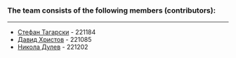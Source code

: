 <h3>The team consists of the following members (contributors):</h3>
<hr>
<ul>
  <li>
     <a href="https://www.linkedin.com/in/stefan-tagarski-942518265/">Стефан Тагарски</a> - 221184
  </li>
  <li>
    <a href="https://www.linkedin.com/in/david-hristov-0985a4176/">Давид Христов</a> - 221085
  </li> 
  <li>
    <a href="https://www.linkedin.com/in/nikola-dulev/">Никола Дулев</a> - 221202
  </li>
</ul>

